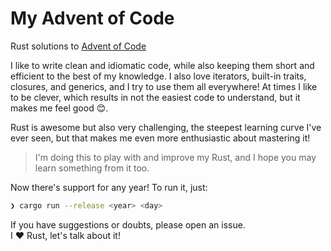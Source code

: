 # My Advent of Code

Rust solutions to [Advent of Code](https://adventofcode.com/)

I like to write clean and idiomatic code, while also keeping them short and efficient to the best of my knowledge. I also love iterators, built-in traits, closures, and generics, and I try to use them all everywhere!
At times I like to be clever, which results in not the easiest code to understand, but it makes me feel good 😊.

Rust is awesome but also very challenging, the steepest learning curve I've ever seen, but that makes me even more enthusiastic about mastering it!
> I'm doing this to play with and improve my Rust, and I hope you may learn something from it too.

Now there's support for any year! To run it, just:
```bash
❯ cargo run --release <year> <day>
```

If you have suggestions or doubts, please open an issue.
<br>I ❤️ Rust, let's talk about it!
